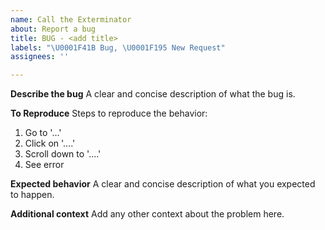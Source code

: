 ```yaml
---
name: Call the Exterminator
about: Report a bug
title: BUG - <add title>
labels: "\U0001F41B Bug, \U0001F195 New Request"
assignees: ''

---
```


**Describe the bug**
A clear and concise description of what the bug is.

**To Reproduce**
Steps to reproduce the behavior:
1. Go to '...'
2. Click on '....'
3. Scroll down to '....'
4. See error

**Expected behavior**
A clear and concise description of what you expected to happen.

**Additional context**
Add any other context about the problem here.
